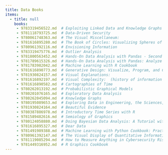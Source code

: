 ```yaml
---
title: Data Books
items:
  - title: null
    books:
     - 9783319456522.md  # Exploiting Linked Data and Knowledge Graphs in Large Organisations
     - 9781118793725.md  # Data-Driven Security
     - 9780061748363.md  # The Visual Miscellaneum:
     - 9781616895280.md  # The Book of Circles: Visualizing Spheres of Knowledge: (with over 300 beautiful circular artworks, infographics and illustrations from across history)
     - 9780961392116.md  # Envisioning Information
     - 9783319475776.md  # Outlier Analysis
     - 9781800563452.md  # Hands-On Data Analysis with Pandas - Second Edition: A Python data science handbook for data collection, wrangling, analysis, and visualization
     - 9781789615326.md  # Hands-On Data Analysis with Pandas: Analyze data efficiently for carrying out scientific computing, time series analysis and data visualization using Python
     - 9781783982042.md  # Machine Learning with R Cookbook
     - 9781616890773.md  # Generative Design: Visualize, Program, and Create with Processing
     - 9781930824157.md  # Visual Explanations:
     - 9781616892197.md  # Visual Complexity:  (history of information and data visualization and guide to today's innovative applications)
     - 9781616890582.md  # Cartographies of Time
     - 9780262013192.md  # Probabilistic Graphical Models
     - 9780201076165.md  # Exploratory Data Analysis
     - 9780262045094.md  # Knowledge Graphs
     - 9780195089653.md  # Exploring Data in Engineering, the Sciences, and Medicine
     - 9781930824164.md  # Beautiful Evidence
     - 9780387886978.md  # Introductory Time Series with R
     - 9781589482616.md  # Semiology of Graphics
     - 9780124058880.md  # Doing Bayesian Data Analysis: A Tutorial with R, Jags, and Stan
     - 9781616895327.md  # Dear Data
     - 9781491989388.md  # Machine Learning with Python Cookbook: Practical Solutions from Preprocessing to Deep Learning
     - 9780961392147.md  # The Visual Display of Quantitative Information
     - 9781119085294.md  # How to Measure Anything in Cybersecurity Risk
     - 9781449316952.md  # R Graphics Cookbook
---
```


